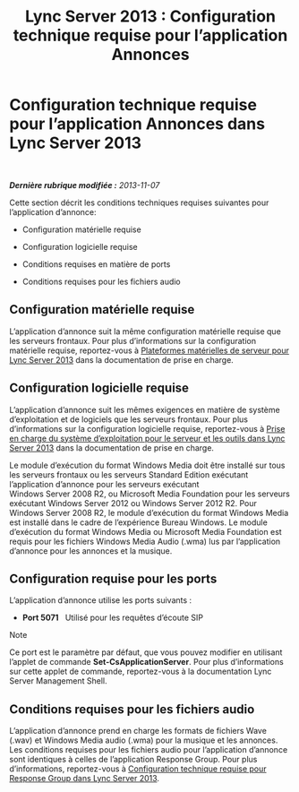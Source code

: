 ﻿---
title: 'Lync Server 2013 : Configuration technique requise pour l’application Annonces'
TOCTitle: Configuration technique requise pour l’application Annonces
ms:assetid: fbd8c204-3765-4b22-a0c9-a781b5126366
ms:mtpsurl: https://technet.microsoft.com/fr-fr/library/JJ205413(v=OCS.15)
ms:contentKeyID: 49299428
ms.date: 07/20/2017
mtps_version: v=OCS.15
ms.translationtype: HT
---

# Configuration technique requise pour l’application Annonces dans Lync Server 2013

 

_**Dernière rubrique modifiée :** 2013-11-07_

Cette section décrit les conditions techniques requises suivantes pour l’application d’annonce:

  - Configuration matérielle requise

  - Configuration logicielle requise

  - Conditions requises en matière de ports

  - Conditions requises pour les fichiers audio

## Configuration matérielle requise

L’application d’annonce suit la même configuration matérielle requise que les serveurs frontaux. Pour plus d’informations sur la configuration matérielle requise, reportez-vous à [Plateformes matérielles de serveur pour Lync Server 2013](lync-server-2013-server-hardware-platforms.md) dans la documentation de prise en charge.

## Configuration logicielle requise

L’application d’annonce suit les mêmes exigences en matière de système d’exploitation et de logiciels que les serveurs frontaux. Pour plus d’informations sur la configuration logicielle requise, reportez-vous à [Prise en charge du système d’exploitation pour le serveur et les outils dans Lync Server 2013](lync-server-2013-server-and-tools-operating-system-support.md) dans la documentation de prise en charge.

Le module d’exécution du format Windows Media doit être installé sur tous les serveurs frontaux ou les serveurs Standard Edition exécutant l’application d’annonce pour les serveurs exécutant Windows Server 2008 R2, ou Microsoft Media Foundation pour les serveurs exécutant Windows Server 2012 ou Windows Server 2012 R2. Pour Windows Server 2008 R2, le module d’exécution du format Windows Media est installé dans le cadre de l’expérience Bureau Windows. Le module d’exécution du format Windows Media ou Microsoft Media Foundation est requis pour les fichiers Windows Media Audio (.wma) lus par l’application d’annonce pour les annonces et la musique.

## Configuration requise pour les ports

L’application d’annonce utilise les ports suivants :

  - **Port 5071**   Utilisé pour les requêtes d’écoute SIP

> [!note]  
> Ce port est le paramètre par défaut, que vous pouvez modifier en utilisant l’applet de commande <strong>Set-CsApplicationServer</strong>. Pour plus d’informations sur cette applet de commande, reportez-vous à la documentation Lync Server Management Shell.

## Conditions requises pour les fichiers audio

L’application d’annonce prend en charge les formats de fichiers Wave (.wav) et Windows Media audio (.wma) pour la musique et les annonces. Les conditions requises pour les fichiers audio pour l’application d’annonce sont identiques à celles de l’application Response Group. Pour plus d’informations, reportez-vous à [Configuration technique requise pour Response Group dans Lync Server 2013](lync-server-2013-technical-requirements-for-response-group.md).

